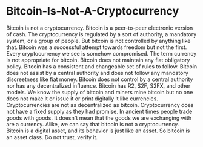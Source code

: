 # Bitcoin-Is-Not-A-Cryptocurrency
Bitcoin is not a cryptocurrency. Bitcoin is a peer-to-peer electronic version of cash. The cryptocurrency is regulated by a sort of authority, a mandatory system, or a group of people. But bitcoin is not controlled by anything like that. Bitcoin was a successful attempt towards freedom but not the first. Every cryptocurrency we see is somehow compromised. The term currency is not appropriate for bitcoin. Bitcoin does not maintain any fiat obligatory policy. Bitcoin has a consistent and changeable set of rules to follow. Bitcoin does not assist by a central authority and does not follow any mandatory discreetness like fiat money. Bitcoin does not control by a central authority nor has any decentralized influence. Bitcoin has R2, S2F, S2FX, and other models. We know the supply of bitcoin and miners mine bitcoin but no one does not make it or issue it or print digitally it like currencies. Cryptocurrencies are not as decentralized as bitcoin. Cryptocurrency does not have a fixed supply as they had promise. In ancient times people trade goods with goods. It doesn't mean that the goods we are exchanging with are a currency. Alike, we can say that bitcoin is not a cryptocurrency. Bitcoin is a digital asset, and its behavior is just like an asset. So bitcoin is an asset class. Do not trust, verify it.

